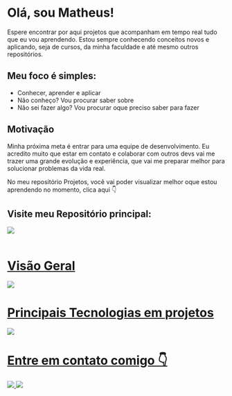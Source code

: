  # Olá, sou Matheus!

Espere encontrar por aqui projetos que acompanham em tempo real tudo que eu vou aprendendo. Estou sempre conhecendo conceitos novos e aplicando, seja de cursos, da minha faculdade e até mesmo outros repositórios.
## Meu foco é simples:

- Conhecer, aprender e aplicar
- Não conheço? Vou procurar saber sobre
- Não sei fazer algo? Vou procurar oque preciso saber para fazer
 
## Motivação

Minha próxima meta é entrar para uma equipe de desenvolvimento. Eu acredito muito que estar em contato e colaborar com outros devs vai me trazer uma grande evolução e experiência, que vai me preparar melhor para solucionar
problemas da vida real.
<p> </p>
No meu repositório Projetos, você vai poder visualizar melhor oque estou aprendendo no momento, clica aqui 👇

<h2>Visite meu Repositório principal:</h2>
<a href="https://github.com/matteushr/Projetos">
<img src="https://github-readme-stats.vercel.app/api/pin/?username=matteushr&repo=Principal">
          
</div>
<div style ="display: inline_block"> <br>
  <h1>Visão Geral</h1>
  <a href="https://github.com/theus-dev">
  <img src="https://github-readme-stats.vercel.app/api?username=matteushr&show_owner=true&theme=react&show_icons=true">
            
  <h1>Principais Tecnologias em projetos</h1>
  <a href="https://github.com/matteushr">
  <img src ="https://github-readme-stats.vercel.app/api/top-langs/?username=matteushr&theme=react&show_icons=true&layout=compact">
  
 
</div>

<h1>Entre em contato comigo 👇</h1>
<div style="display: inline_block>
<a href="http://www.linkedin.com/in/araujo-developer" target="_blank">          
<img src="https://img.shields.io/badge/LinkedIn-0077B5?style=for-the-badge&logo=linkedin&logoColor=white">

<a href="https://leetcode.com/theus-dev/" target="_blank">          
<img src="https://img.shields.io/badge/-LeetCode-FFA116?style=for-the-badge&logo=LeetCode&logoColor=black">
</div>
          


<!--
**theus-dev/theus-dev** is a ✨ _special_ ✨ repository because its `README.md` (this file) appears on your GitHub profile.

Here are some ideas to get you started:

- 🔭 I’m currently working on ...
- 🌱 I’m currently learning ...
- 👯 I’m looking to collaborate on ...
- 🤔 I’m looking for help with ...
- 💬 Ask me about ...
- 📫 How to reach me: ...
- 😄 Pronouns: ...
- ⚡ Fun fact: ...
-->
